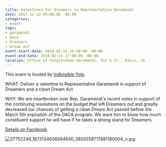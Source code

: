 ```yaml
---
title: Valentines for Dreamers to Representative Garamendi
date: 2017-12-22 09:00:00 -08:00
categories:
- event
tags:
- garamendi
- daca
- dreamers
- dream act
event-start-date: 2018-02-14 16:00:00 -08:00
event-end-date: 2018-02-14 17:00:00 -08:00
Location: Office of Congressman Garamendi, 412 G St., Davis, CA
---
```


This event is hosted by [Indivisible Yolo](https://www.facebook.com/events/165988660695078/). 

WHAT: Deliver a valentine to Representative Garamendi in support of Dreamers and a clean Dream Act

WHY: We are heartbroken over Rep. Garamendi's recent votes in support of the continuing resolutions on the budget that left Dreamers out and greatly decreased our chances of getting a clean Dream Act passed before the March 5th expiration of the DACA program. We want him to know how much constituent support he will have if he takes a strong stand for Dreamers.

[Details on Facebook](https://www.facebook.com/events/165988660695078/).

![27752246_1873134606064640_3805558717681180004_n.jpg](/uploads/27752246_1873134606064640_3805558717681180004_n.jpg)